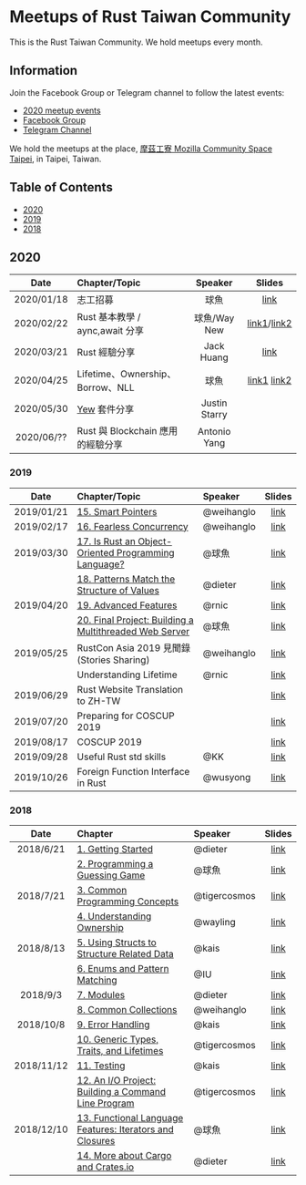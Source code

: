 # Meetups of Rust Taiwan Community

This is the Rust Taiwan Community. We hold meetups every month.

## Information

Join the Facebook Group or Telegram channel to follow the latest events:

- [2020 meetup events](https://2020-rust-tw.kktix.cc)
- [Facebook Group](https://www.facebook.com/groups/rust.lang.tw/)
- [Telegram Channel](https://t.me/rust_tw)

We hold the meetups at the place, [摩茲工寮 Mozilla Community Space Taipei](https://www.facebook.com/MozSpaceTPE/), in Taipei, Taiwan.

## Table of Contents

- [2020](#2020)
- [2019](#2019)
- [2018](#2018)


## 2020
| Date | Chapter/Topic | Speaker | Slides |
|:----:|:--------------|:-------:|:------:|
| 2020/01/18 | 志工招募 | 球魚 | [link](https://hackmd.io/@ballfish/2020-rust-tw) |
| 2020/02/22 | Rust 基本教學 / aync,await 分享 | 球魚/Way New | [link1](https://hackmd.io/@ballfish/BkYVxV7Z8)/[link2](https://www.slideshare.net/YuWeiWu13/async-in-rust) |
| 2020/03/21 | Rust 經驗分享 | Jack Huang | [link](https://youtu.be/xQUK6gqUAfc) |
| 2020/04/25 | Lifetime、Ownership、Borrow、NLL | 球魚 | [link1](https://hackmd.io/@ballfish/rust-book-2020) [link2](https://youtu.be/WAK2Q8jz_fg) |
| 2020/05/30 | [Yew](https://github.com/yewstack/yew) 套件分享 | Justin Starry | |
| 2020/06/?? | Rust 與 Blockchain 應用的經驗分享 | Antonio Yang | |

### 2019

| Date | Chapter/Topic | Speaker | Slides |
|:----:|:------- |:------- |:------:|
| 2019/01/21 | [15. Smart Pointers](https://doc.rust-lang.org/book/ch15-00-smart-pointers.html) | @weihanglo |[link](https://weihanglo.tw/slides/rust-smart-pointers.html)|
| 2019/02/17 | [16. Fearless Concurrency](https://doc.rust-lang.org/book/ch16-00-concurrency.html) | @weihanglo |[link](https://weihanglo.tw/slides/rust-concurrency.html)|
| 2019/03/30 | [17. Is Rust an Object-Oriented Programming Language?](https://doc.rust-lang.org/book/ch17-00-oop.html) | @球魚 |[link](https://slides.com/lili668668/oop-and-rust)|
|            | [18. Patterns Match the Structure of Values](https://doc.rust-lang.org/book/ch18-00-patterns.html) | @dieter |[link](https://dieterplex.gitlab.io/rust-studygroup/ch18.html)|
| 2019/04/20 | [19. Advanced Features](https://doc.rust-lang.org/book/ch19-00-advanced-features.html) | @rnic |[link](https://github.com/rniczh/slides/blob/gh-pages/Advenced-features/advanced_features.pdf)|
|          | [20. Final Project: Building a Multithreaded Web Server](https://doc.rust-lang.org/book/ch20-00-final-project-a-web-server.html) | @球魚 |[link](https://slides.com/lili668668/rust-20#/)|
| 2019/05/25 | RustCon Asia 2019 見聞錄 (Stories Sharing) | @weihanglo |[link](https://weihanglo.tw/slides/rustcon-asia-2019#1)|
|            | Understanding Lifetime | @rnic |[link](https://github.com/rniczh/slides/blob/gh-pages/Lifetimes-intro/lifetimes-intro.pdf)|
| 2019/06/29 | Rust Website Translation to ZH-TW |  |[link](https://pontoon.rust-lang.org/zh-TW/)|
| 2019/07/20 | Preparing for COSCUP 2019 |  |[link](https://coscup.org/2019/en/)|
| 2019/08/17 | COSCUP 2019 |  |[link](https://coscup.org/2019/en/)|
| 2019/09/28 | Useful Rust std skills | @KK | [link](https://www.slideshare.net/kkthegamer/rust-std) |
| 2019/10/26 | Foreign Function Interface in Rust | @wusyong | [link](https://hackmd.io/@mRP87MlTRvOLHDMXBXHf0Q/ryCMwXvYH#/) |

### 2018

| Date | Chapter | Speaker | Slides |
|:----:|:------- |:------- |:------:|
| 2018/6/21 | [1. Getting Started](https://doc.rust-lang.org/book/ch01-00-getting-started.html) | @dieter | [link](https://dieterplex.gitlab.io/rust-studygroup/intro&ch1.html)|
|           | [2. Programming a Guessing Game](https://doc.rust-lang.org/book/ch02-00-guessing-game-tutorial.html) | @球魚 | [link](https://slides.com/lili668668/rust-ch2/#/)|
| 2018/7/21 | [3. Common Programming Concepts](https://doc.rust-lang.org/book/ch03-00-common-programming-concepts.html) | @tigercosmos | [link](./slides/CH3.pdf)|
|           | [4. Understanding Ownership](https://doc.rust-lang.org/book/ch04-00-understanding-ownership.html) | @wayling | [link](https://docs.google.com/presentation/d/1UHW8qxp3nSfNQunpE9tVwJ6yxh7Y3ghNNmttedY1Skw/edit)|
| 2018/8/13 | [5. Using Structs to Structure Related Data](https://doc.rust-lang.org/book/ch05-00-structs.html) | @kais | [link](https://hackmd.io/p/Skw4Xk_bQ#)|
|           | [6. Enums and Pattern Matching](https://doc.rust-lang.org/book/ch06-00-enums.html) | @IU | [link](https://drive.google.com/drive/folders/1s4iX4XXh_pFBvHpR6w2KXHq5uz04NgeO?usp=sharing)|
| 2018/9/3 | [7. Modules](https://doc.rust-lang.org/book/ch07-00-packages-crates-and-modules.html) | @dieter | [link](https://dieterplex.gitlab.io/rust-studygroup/ch7.html)|
|          | [8. Common Collections](https://doc.rust-lang.org/book/ch08-00-common-collections.html) | @weihanglo | [link](https://weihanglo.tw/slides/rust-collections)|
| 2018/10/8 | [9. Error Handling](https://doc.rust-lang.org/book/ch09-00-error-handling.html) | @kais | [link](https://hackmd.io/p/B1lPZJ4Pqm#/) |
|          | [10. Generic Types, Traits, and Lifetimes](https://doc.rust-lang.org/book/ch10-00-generics.html) | @tigercosmos | [link](https://hackmd.io/p/Hk9fOfvqm#/) |
| 2018/11/12 | [11. Testing](https://doc.rust-lang.org/book/ch11-00-testing.html) | @kais | [link](https://hackmd.io/p/B186LUraX#/)|
|          | [12. An I/O Project: Building a Command Line Program](https://doc.rust-lang.org/book/ch12-00-an-io-project.html) | @tigercosmos | [link](https://hackmd.io/p/r18I6LrTQ#/) |
| 2018/12/10 | [13. Functional Language Features: Iterators and Closures](https://doc.rust-lang.org/book/ch13-00-functional-features.html) | @球魚 |[link](https://slides.com/lili668668/rust-12#/)|
|          | [14. More about Cargo and Crates.io](https://doc.rust-lang.org/book/ch14-00-more-about-cargo.html) | @dieter | [link](https://dieterplex.gitlab.io/rust-studygroup/ch14.html) |
